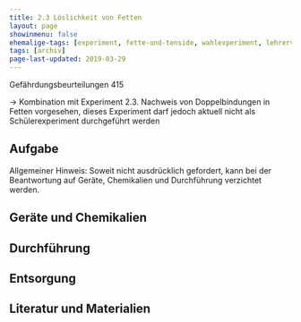 ```yaml
---
title: 2.3 Löslichkeit von Fetten
layout: page
showinmenu: false
ehemalige-tags: [experiment, fette-und-tenside, wahlexperiment, lehrerversuch, abzug]
tags: [archiv]
page-last-updated: 2019-03-29
---
```


Gefährdungsbeurteilungen 415

-> Kombination mit Experiment 2.3. Nachweis von Doppelbindungen in Fetten vorgesehen, dieses Experiment darf jedoch aktuell nicht als Schülerexperiment durchgeführt werden

## Aufgabe

Allgemeiner Hinweis: Soweit nicht ausdrücklich gefordert, kann bei der Beantwortung auf Geräte, Chemikalien und Durchführung verzichtet werden.

## Geräte und Chemikalien

## Durchführung

## Entsorgung

## Literatur und Materialien
